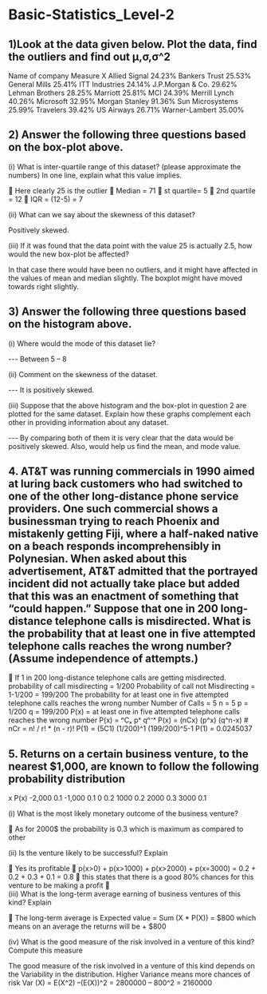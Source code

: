 # Basic-Statistics_Level-2

## 1)Look at the data given below. Plot the data, find the outliers and find out  μ,σ,σ^2

Name of company	Measure X
Allied Signal	24.23%
Bankers Trust	25.53%
General Mills	25.41%
ITT Industries	24.14%
J.P.Morgan & Co.	29.62%
Lehman Brothers	28.25%
Marriott	25.81%
MCI	24.39%
Merrill Lynch	40.26%
Microsoft	32.95%
Morgan Stanley	91.36%
Sun Microsystems	25.99%
Travelers	39.42%
US Airways	26.71%
Warner-Lambert	35.00%


## 2) Answer the following three questions based on the box-plot above.
(i)	What is inter-quartile range of this dataset? (please approximate the numbers) In one line, explain what this value implies.

	Here clearly 25 is the outlier
	Median = 71
	st quartile= 5
	2nd quartile = 12
	IQR = (12-5) = 7


(ii)	What can we say about the skewness of this dataset?

Positively skewed.


(iii)	If it was found that the data point with the value 25 is actually 2.5, how would the new box-plot be affected?

In that case there would have been no outliers, and it might have affected in the values of mean and median slightly. The boxplot might have moved towards right slightly.


## 3)  Answer the following three questions based on the histogram above.
(i)	Where would the mode of this dataset lie?

--- Between 5 – 8

(ii)	Comment on the skewness of the dataset.

--- It is positively skewed.
	
(iii)	Suppose that the above histogram and the box-plot in question 2 are plotted for the same dataset. Explain how these graphs complement each other in providing information about any dataset. 

--- By comparing both of them it is very clear that the data would be positively skewed. Also, would help us find the mean, and mode value.



## 4.	AT&T was running commercials in 1990 aimed at luring back customers who had switched to one of the other long-distance phone service providers. One such commercial shows a businessman trying to reach Phoenix and mistakenly getting Fiji, where a half-naked native on a beach responds incomprehensibly in Polynesian. When asked about this advertisement, AT&T admitted that the portrayed incident did not actually take place but added that this was an enactment of something that “could happen.” Suppose that one in 200 long-distance telephone calls is misdirected. What is the probability that at least one in five attempted telephone calls reaches the wrong number? (Assume independence of attempts.)

	If 1 in 200 long-distance telephone calls are getting misdirected.
probability of call misdirecting = 1/200
Probability of call not Misdirecting = 1-1/200 = 199/200
The probability for at least one in five attempted telephone calls reaches the wrong number
Number of Calls = 5
n = 5
p = 1/200
q = 199/200
P(x) = at least one in five attempted telephone calls reaches the wrong number
P(x) = ⁿCₓ pˣ qⁿ⁻ˣ
P(x) = (nCx) (p^x) (q^n-x) # nCr = n! / r! * (n - r)!
P(1) = (5C1) (1/200)^1 (199/200)^5-1
P(1) = 0.0245037




## 5.	Returns on a certain business venture, to the nearest $1,000, are known to follow the following probability distribution
x	P(x)
-2,000	0.1
-1,000	0.1
0	0.2
1000	0.2
2000	0.3
3000	0.1

(i)	What is the most likely monetary outcome of the business venture?


	As for 2000$ the probability is 0.3 which is maximum as compared to other


(ii)	Is the venture likely to be successful? Explain

	Yes its profitable
	p(x>0) + p(x>1000) + p(x>2000) + p(x=3000) = 0.2 + 0.2 + 0.3 + 0.1 = 0.8 
	this states that there is a good 80% chances for this venture to be making a profit
	
(iii)	What is the long-term average earning of business ventures of this kind? Explain

	The long-term average is Expected value = Sum (X * P(X)) = $800 which means on an average the returns will be +  $800

(iv)	What is the good measure of the risk involved in a venture of this kind? Compute this measure
 
The good measure of the risk involved in a venture of this kind depends on the Variability in the distribution. Higher Variance means more chances of risk
Var (X) = E(X^2) –(E(X))^2
= 2800000 – 800^2
= 2160000
